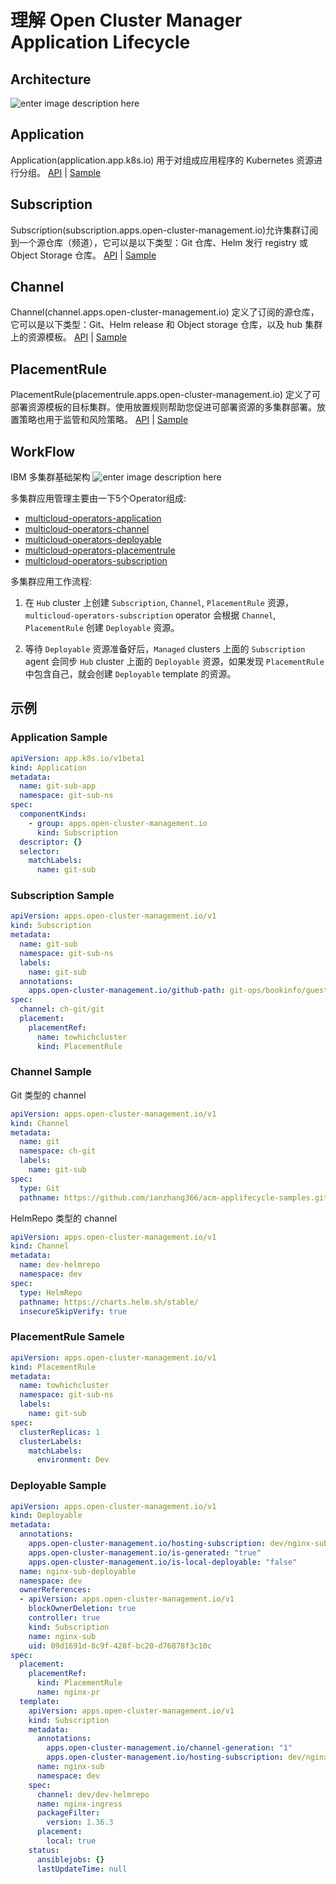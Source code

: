 # 理解 Open Cluster Manager Application Lifecycle

## Architecture
![enter image description here](images/3.png)

## Application

Application(application.app.k8s.io) 用于对组成应用程序的 Kubernetes 资源进行分组。
[API](https://github.com/kubernetes-sigs/application/blob/master/api/v1beta1/application_types.go) | [Sample](#application-sample)

## Subscription

Subscription(subscription.apps.open-cluster-management.io)允许集群订阅到一个源仓库（频道），它可以是以下类型：Git 仓库、Helm 发行 registry 或 Object Storage 仓库。
[API](https://github.com/open-cluster-management/multicloud-operators-subscription/blob/main/pkg/apis/apps/v1/subscription_types.go) | [Sample](#subscription-sample)

## Channel

Channel(channel.apps.open-cluster-management.io) 定义了订阅的源仓库，它可以是以下类型：Git、Helm release 和 Object storage 仓库，以及 hub 集群上的资源模板。
[API](https://github.com/open-cluster-management/multicloud-operators-channel/blob/main/pkg/apis/apps/v1/channel_types.go) | [Sample](#channel-sample)

## PlacementRule

PlacementRule(placementrule.apps.open-cluster-management.io) 定义了可部署资源模板的目标集群。使用放置规则帮助您促进可部署资源的多集群部署。放置策略也用于监管和风险策略。
[API](https://github.com/open-cluster-management/multicloud-operators-placementrule/blob/main/pkg/apis/apps/v1/placementrule_types.go) | [Sample](#placementrule-sample)

## WorkFlow

IBM 多集群基础架构
![enter image description here](images/4.png)

多集群应用管理主要由一下5个Operator组成:

  - [multicloud-operators-application](https://github.com/open-cluster-management/multicloud-operators-application)
  - [multicloud-operators-channel](https://github.com/open-cluster-management/multicloud-operators-channel)
  - [multicloud-operators-deployable](https://github.com/open-cluster-management/multicloud-operators-deployable)
  - [multicloud-operators-placementrule](https://github.com/open-cluster-management/multicloud-operators-placementrule)
  - [multicloud-operators-subscription](https://github.com/open-cluster-management/multicloud-operators-subscription)

多集群应用工作流程:

  1. 在 `Hub` cluster 上创建 `Subscription`, `Channel`, `PlacementRule` 资源， `multicloud-operators-subscription` operator 会根据 `Channel`, `PlacementRule` 创建 `Deployable` 资源。

  1. 等待 `Deployable` 资源准备好后，`Managed` clusters 上面的 `Subscription` agent 会同步 `Hub` cluster 上面的 `Deployable` 资源，如果发现 `PlacementRule` 中包含自己，就会创建 `Deployable` template 的资源。

## 示例

### Application Sample

```yaml
apiVersion: app.k8s.io/v1beta1
kind: Application
metadata:
  name: git-sub-app
  namespace: git-sub-ns
spec:
  componentKinds:
    - group: apps.open-cluster-management.io
      kind: Subscription
  descriptor: {}
  selector:
    matchLabels:
      name: git-sub
```

### Subscription Sample

```yaml
apiVersion: apps.open-cluster-management.io/v1
kind: Subscription
metadata:
  name: git-sub
  namespace: git-sub-ns
  labels:
    name: git-sub
  annotations:
    apps.open-cluster-management.io/github-path: git-ops/bookinfo/guestbook
spec:
  channel: ch-git/git
  placement:
    placementRef: 
      name: towhichcluster
      kind: PlacementRule
```

### Channel Sample

Git 类型的 channel

```yaml
apiVersion: apps.open-cluster-management.io/v1
kind: Channel
metadata:
  name: git
  namespace: ch-git
  labels:
    name: git-sub
spec:
  type: Git
  pathname: https://github.com/ianzhang366/acm-applifecycle-samples.git
```

HelmRepo 类型的 channel

```yaml
apiVersion: apps.open-cluster-management.io/v1
kind: Channel
metadata:
  name: dev-helmrepo
  namespace: dev
spec:
  type: HelmRepo
  pathname: https://charts.helm.sh/stable/
  insecureSkipVerify: true
```

### PlacementRule Samele

```yaml
apiVersion: apps.open-cluster-management.io/v1
kind: PlacementRule
metadata:
  name: towhichcluster
  namespace: git-sub-ns
  labels:
    name: git-sub
spec:
  clusterReplicas: 1
  clusterLabels:
    matchLabels:
      environment: Dev
```

### Deployable Sample

```yaml
apiVersion: apps.open-cluster-management.io/v1
kind: Deployable
metadata:
  annotations:
    apps.open-cluster-management.io/hosting-subscription: dev/nginx-sub
    apps.open-cluster-management.io/is-generated: "true"
    apps.open-cluster-management.io/is-local-deployable: "false"
  name: nginx-sub-deployable
  namespace: dev
  ownerReferences:
  - apiVersion: apps.open-cluster-management.io/v1
    blockOwnerDeletion: true
    controller: true
    kind: Subscription
    name: nginx-sub
    uid: 09d1691d-8c9f-428f-bc20-d76878f3c10c
spec:
  placement:
    placementRef:
      kind: PlacementRule
      name: nginx-pr
  template:
    apiVersion: apps.open-cluster-management.io/v1
    kind: Subscription
    metadata:
      annotations:
        apps.open-cluster-management.io/channel-generation: "1"
        apps.open-cluster-management.io/hosting-subscription: dev/nginx-sub
      name: nginx-sub
      namespace: dev
    spec:
      channel: dev/dev-helmrepo
      name: nginx-ingress
      packageFilter:
        version: 1.36.3
      placement:
        local: true
    status:
      ansiblejobs: {}
      lastUpdateTime: null
```
